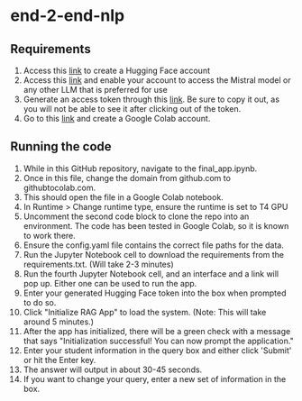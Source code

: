 # end-2-end-nlp

## Requirements
1. Access this [link](https://huggingface.co/welcome) to create a Hugging Face account
2. Access this [link](https://huggingface.co/mistralai/Mistral-7B-v0.1) and enable your account to access the Mistral model or any other LLM that is preferred for use
3. Generate an access token through this [link](https://huggingface.co/settings/tokens). Be sure to copy it out, as you will not be able to see it after clicking out of the token.
4. Go to this [link](https://colab.research.google.com/) and create a Google Colab account.

## Running the code
1. While in this GitHub repository, navigate to the final_app.ipynb.
2. Once in this file, change the domain from github.com to githubtocolab.com.
3. This should open the file in a Google Colab notebook.
4. In Runtime > Change runtime type, ensure the runtime is set to T4 GPU
5. Uncomment the second code block to clone the repo into an environment. The code has been tested in Google Colab, so it is known to work there.
6. Ensure the config.yaml file contains the correct file paths for the data.
7. Run the Jupyter Notebook cell to download the requirements from the requirements.txt. (Will take 2-3 minutes)
8. Run the fourth Jupyter Notebook cell, and an interface and a link will pop up. Either one can be used to run the app.
9. Enter your generated Hugging Face token into the box when prompted to do so.
10. Click "Initialize RAG App" to load the system. (Note: This will take around 5 minutes.)
11. After the app has initialized, there will be a green check with a message that says "Initialization successful! You can now prompt the application."
12. Enter your student information in the query box and either click 'Submit' or hit the Enter key.
13. The answer will output in about 30-45 seconds.
14. If you want to change your query, enter a new set of information in the box. 
